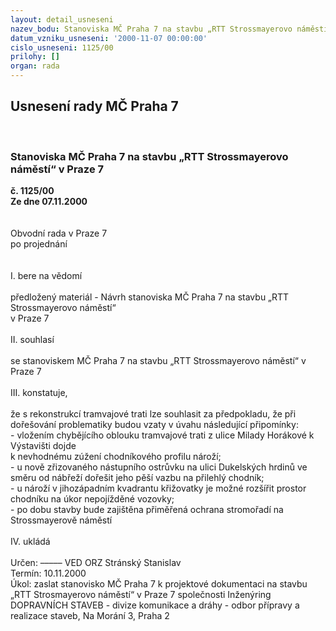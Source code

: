 ```yaml
---
layout: detail_usneseni
nazev_bodu: Stanoviska MČ Praha 7 na stavbu „RTT Strossmayerovo náměstí“ v Praze 7
datum_vzniku_usneseni: '2000-11-07 00:00:00'
cislo_usneseni: 1125/00
prilohy: []
organ: rada
---
```

<div id="ucUsn_pList" class="usn">
	<span><h2>Usnesení rady MČ Praha 7 </h2>
<br></span><div class="standBody">
<span><h3>Stanoviska MČ Praha 7 na stavbu „RTT Strossmayerovo náměstí“ v Praze 7</h3></span><div class="center">
		<strong>č. 1125/00</strong><br>
	</div>
<div class="center">
		<strong>Ze dne 07.11.2000</strong><br><br>
	</div>
<br>Obvodní rada v Praze 7<br>po projednání<br><br><br>I.	bere na vědomí<br><br> předložený materiál - Návrh stanoviska MČ Praha 7 na stavbu „RTT Strossmayerovo náměstí“ <br>v Praze 7<br><br>II.	souhlasí <br><br>se stanoviskem MČ Praha  7 na stavbu „RTT Strossmayerovo náměstí“ v Praze 7<br><br>III.	konstatuje, <br><br>že s rekonstrukcí tramvajové trati lze souhlasit za předpokladu, že při dořešování problematiky budou vzaty v úvahu následující připomínky:<br>- vložením chybějícího oblouku tramvajové trati z ulice Milady Horákové k Výstavišti dojde <br>k nevhodnému zúžení chodníkového profilu nároží;<br>- u nově zřizovaného nástupního ostrůvku na ulici Dukelských hrdinů ve směru od nábřeží dořešit jeho pěší vazbu na přilehlý chodník; <br>- u nároží v jihozápadním kvadrantu křižovatky je možné rozšířit prostor chodníku na úkor nepojížděné vozovky;<br>- po dobu stavby bude zajištěna přiměřená ochrana stromořadí na Strossmayerově náměstí<br><br>IV.	ukládá <br><br> Určen:	–––––	VED ORZ  Stránský Stanislav<br>Termín: 10.11.2000<br>Úkol:	zaslat stanovisko MČ Praha 7 k projektové dokumentaci  na stavbu „RTT Strosmayerovo náměstí“ v Praze 7 společnosti Inženýring DOPRAVNÍCH STAVEB - divize komunikace a dráhy - odbor přípravy a realizace staveb, Na Morání 3, Praha 2<br> <br><br><br> </div>
</div>